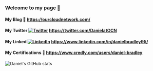 ### Welcome to my page :wave:

#### My Blog :open_book: https://ourcloudnetwork.com/

<!-- Icons -->

[1.2]: https://imgur.com/GrtQukH.png (twitter icon)
[1.3]: https://imgur.com/LxyNXyN.png (Linkedin icon)


<!-- Social Media Links -->

[1]: https://twitter.com/DanielatOCN
[2]: https://www.linkedin.com/in/danielbradley95/

#### My Twitter [![Twitter][1.2]][1] https://twitter.com/DanielatOCN
#### My Linked [![LinkedIn][1.3]][2] https://www.linkedin.com/in/danielbradley95/

#### My Certifications :scroll:	https://www.credly.com/users/daniel-bradley

![Daniel's GitHub stats](https://github-readme-stats.vercel.app/api?username=danielbradley1&show_icons=true&theme=radical)
